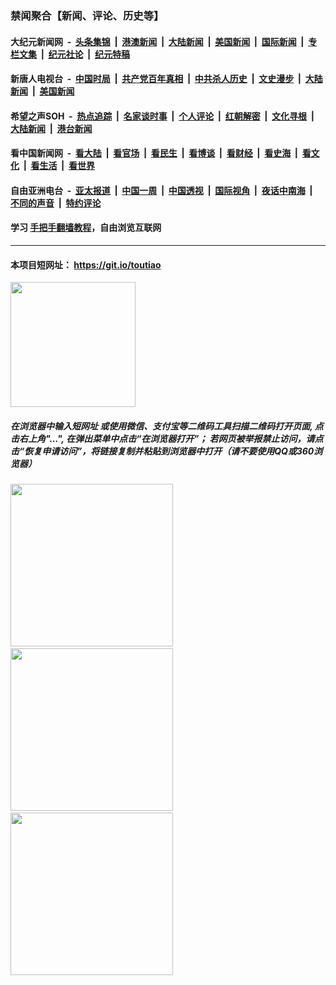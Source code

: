 ### 禁闻聚合【新闻、评论、历史等】

#### 大纪元新闻网 &nbsp;-&nbsp; [头条集锦](indexes/E头条集锦.md?t=02170911) &nbsp;|&nbsp; [港澳新闻](indexes/E港澳新闻.md?t=02170911)  &nbsp;|&nbsp; [大陆新闻](indexes/E大陆新闻.md?t=02170911) &nbsp;|&nbsp; [美国新闻](indexes/E美国新闻.md?t=02170911) &nbsp;|&nbsp; [国际新闻](indexes/E国际新闻.md?t=02170911) &nbsp;|&nbsp; [专栏文集](indexes/E专栏文集.md?t=02170911) &nbsp;|&nbsp; [纪元社论](indexes/E纪元社论.md?t=02170911) &nbsp;|&nbsp; [纪元特稿](indexes/E纪元特稿.md?t=02170911) 

#### 新唐人电视台 &nbsp;-&nbsp; [中国时局](indexes/N中国时局.md?t=02170911) &nbsp;|&nbsp; [共产党百年真相](indexes/N共产党百年真相.md?t=02170911) &nbsp;|&nbsp; [中共杀人历史](indexes/N中共杀人历史.md?t=02170911) &nbsp;|&nbsp; [文史漫步](indexes/N文史漫步.md?t=02170911) &nbsp;|&nbsp; [大陆新闻](indexes/N大陆新闻.md?t=02170911) &nbsp;|&nbsp; [美国新闻](indexes/N美国新闻.md?t=02170911)

#### 希望之声SOH &nbsp;-&nbsp; [热点追踪](indexes/H热点追踪.md?t=02170911) &nbsp;|&nbsp; [名家谈时事](indexes/H名家谈时事.md?t=02170911) &nbsp;|&nbsp; [个人评论](indexes/H个人评论.md?t=02170911)  &nbsp;|&nbsp; [红朝解密](indexes/H红朝解密.md?t=02170911) &nbsp;|&nbsp; [文化寻根](indexes/H文化寻根.md?t=02170911) &nbsp;|&nbsp; [大陆新闻](indexes/H大陆新闻.md?t=02170911) &nbsp;|&nbsp; [港台新闻](indexes/H港台新闻.md?t=02170911)

#### 看中国新闻网 &nbsp;-&nbsp; [看大陆](indexes/S看大陆.md?t=02170911) &nbsp;|&nbsp; [看官场](indexes/S看官场.md?t=02170911) &nbsp;|&nbsp; [看民生](indexes/S看民生.md?t=02170911)  &nbsp;|&nbsp; [看博谈](indexes/S看博谈.md?t=02170911) &nbsp;|&nbsp; [看财经](indexes/S看财经.md?t=02170911) &nbsp;|&nbsp; [看史海](indexes/S看史海.md?t=02170911) &nbsp;|&nbsp; [看文化](indexes/S看文化.md?t=02170911) &nbsp;|&nbsp; [看生活](indexes/S看生活.md?t=02170911) &nbsp;|&nbsp; [看世界](indexes/S看世界.md?t=02170911)

#### 自由亚洲电台 &nbsp;-&nbsp; [亚太报道](indexes/R亚太报道.md?t=02170911) &nbsp;|&nbsp; [中国一周](indexes/R中国一周.md?t=02170911) &nbsp;|&nbsp; [中国透视](indexes/R中国透视.md?t=02170911)  &nbsp;|&nbsp; [国际视角](indexes/R国际视角.md?t=02170911) &nbsp;|&nbsp; [夜话中南海](indexes/R夜话中南海.md?t=02170911) &nbsp;|&nbsp; [不同的声音](indexes/R不同的声音.md?t=02170911) &nbsp;|&nbsp; [特约评论](indexes/R特约评论.md?t=02170911)

#### 学习 [手把手翻墙教程](https://github.com/gfw-breaker/guides/wiki)，自由浏览互联网

----

#### 本项目短网址： https://git.io/toutiao
<img src="https://raw.githubusercontent.com/gfw-breaker/banned-news/master/scripts/img/qr.png" width="200px"/>  

##### 在浏览器中输入短网址 或使用微信、支付宝等二维码工具扫描二维码打开页面, 点击右上角"...", 在弹出菜单中点击“在浏览器打开”； 若网页被举报禁止访问，请点击“恢复申请访问”，将链接复制并粘贴到浏览器中打开（请不要使用QQ或360浏览器）

<img src="https://raw.githubusercontent.com/gfw-breaker/banned-news/master/scripts/img/1.png" width="260px"/> &nbsp; <img src="https://raw.githubusercontent.com/gfw-breaker/banned-news/master/scripts/img/2.png" width="260px"/> &nbsp; <img src="https://raw.githubusercontent.com/gfw-breaker/banned-news/master/scripts/img/3.png" width="260px"/>
